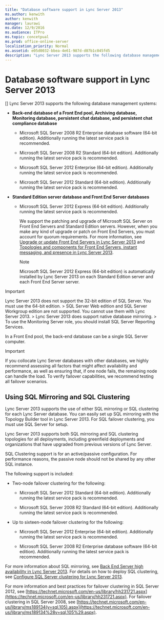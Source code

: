 ```yaml
---
title: "Database software support in Lync Server 2013"
ms.author: kenwith
author: kenwith
manager: laurawi
ms.date: 12/9/2016
ms.audience: ITPro
ms.topic: concetpual
ms.prod: office-online-server
localization_priority: Normal
ms.assetid: e05d0032-bbea-4e61-987d-d07b1c045fd5
description: "Lync Server 2013 supports the following database management systems:"
---
```


# Database software support in Lync Server 2013
[]
Lync Server 2013 supports the following database management systems:
  
- **Back-end database of a Front End pool, Archiving database, Monitoring database, persistent chat database, and persistent chat compliance database**
    
  - Microsoft SQL Server 2008 R2 Enterprise database software (64-bit edition). Additionally running the latest service pack is recommended.
    
  - Microsoft SQL Server 2008 R2 Standard (64-bit edition). Additionally running the latest service pack is recommended.
    
  - Microsoft SQL Server 2012 Enterprise (64-bit edition). Additionally running the latest service pack is recommended.
    
  - Microsoft SQL Server 2012 Standard (64-bit edition). Additionally running the latest service pack is recommended.
    
- **Standard Edition server database and Front End Server databases**
    
  - Microsoft SQL Server 2012 Express (64-bit edition). Additionally running the latest service pack is recommended.
    
    We support the patching and upgrade of Microsoft SQL Server on Front End Servers and Standard Edition servers. However, when you make any kind of upgrade or patch on Front End Servers, you must account for quorum requirements. For more information, see [Upgrade or update Front End Servers in Lync Server 2013](upgrade-or-update-front-end-servers.md) and [Topologies and components for Front End Servers, instant messaging, and presence in Lync Server 2013](topologies-and-components-for-front-end-servers-instant-messaging-and-presence.md).
    
    > [!NOTE]
    > Microsoft SQL Server 2012 Express (64-bit edition) is automatically installed by Lync Server 2013 on each Standard Edition server and each Front End Server server. 
  
> [!IMPORTANT]
>  Lync Server 2013 does not support the 32-bit edition of SQL Server. You must use the 64-bit edition. >  SQL Server Web edition and SQL Server Workgroup edition are not supported. You cannot use them with Lync Server 2013. >  Lync Server 2013 does support native database mirroring. >  To use the Monitoring Server role, you should install SQL Server Reporting Services. 
  
In a Front End pool, the back-end database can be a single SQL Server computer. 
  
> [!IMPORTANT]
> If you collocate Lync Server databases with other databases, we highly recommend assessing all factors that might affect availability and performance, as well as ensuring that, if one node fails, the remaining node can handle the load. To verify failover capabilities, we recommend testing all failover scenarios. 
  
## Using SQL Mirroring and SQL Clustering

Lync Server 2013 supports the use of either SQL mirroring or SQL clustering for each Lync Server database. You can easily set up SQL mirroring with the Topology Builder tool in Lync Server 2013. For SQL failover clustering, you must use SQL Server for setup. 
  
Lync Server 2013 supports both SQL mirroring and SQL clustering topologies for all deployments, including greenfield deployments and organizations that have upgraded from previous versions of Lync Server.
  
SQL Clustering support is for an active/passive configuration. For performance reasons, the passive node should not be shared by any other SQL instance. 
  
The following support is included:
  
- Two-node failover clustering for the following:
    
  - Microsoft SQL Server 2012 Standard (64-bit edition). Additionally running the latest service pack is recommended.
    
  - Microsoft SQL Server 2008 R2 Standard (64-bit edition). Additionally running the latest service pack is recommended.
    
- Up to sixteen-node failover clustering for the following:
    
  - Microsoft SQL Server 2012 Enterprise (64-bit edition). Additionally running the latest service pack is recommended.
    
  - Microsoft SQL Server 2008 R2 Enterprise database software (64-bit edition). Additionally running the latest service pack is recommended.
    
For more information about SQL mirroring, see [Back End Server high availability in Lync Server 2013](back-end-server-high-availability.md). For details on how to deploy SQL clustering, see [Configure SQL Server clustering for Lync Server 2013](configure-sql-server-clustering.md).
  
For more information and best practices for failover clustering in SQL Server 2012, see [https://technet.microsoft.com/en-us/library/hh231721.aspx](https://technet.microsoft.com/en-us/library/hh231721.aspx). For failover clustering in SQL Server 2008, see [https://technet.microsoft.com/en-us/library/ms189134(v=sql.105).aspx](https://technet.microsoft.com/en-us/library/ms189134%28v=sql.105%29.aspx).
  


